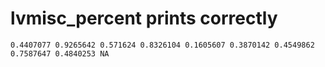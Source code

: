 # lvmisc_percent prints correctly

    0.4407077 0.9265642 0.571624 0.8326104 0.1605607 0.3870142 0.4549862 0.7587647 0.4840253 NA

